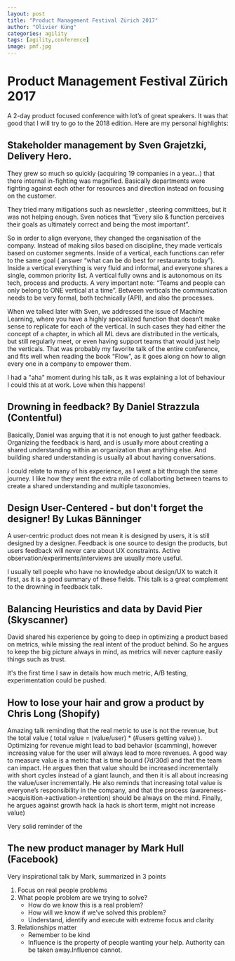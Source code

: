 ```yaml
---
layout: post
title: "Product Management Festival Zürich 2017"
author: "Olivier Küng"
categories: agility
tags: [agility,conference]
image: pmf.jpg
---
```


# Product Management Festival Zürich 2017

A 2-day product focused conference with lot’s of great speakers. It was that good that I will try to go to the 2018 edition. Here are my personal highlights:

## Stakeholder management by Sven Grajetzki, Delivery Hero.
They grew so much so quickly (acquiring 19 companies in a year…) that there internal in-fighting was magnified. Basically departments were fighting against each other for resources and direction instead on focusing on the customer. 

They tried many mitigations such as newsletter , steering committees, but it was not helping enough. Sven notices that “Every silo & function perceives their goals as ultimately correct and being the most important”. 

So in order to align everyone, they changed the organisation of the company. Instead of making silos based on discipline, they made verticals based on customer segments. Inside of a vertical, each functions can refer to the same goal ( answer “what can be do best for restaurants today”). Inside a vertical everything is very fluid and informal, and everyone shares a single, common priority list. A vertical fully owns and is autonomous on its tech, process and products. A very important note: “Teams and people can only belong to ONE vertical at a time”. Between verticals the communication needs to be very formal, both technically (API), and also the processes.

When we talked later with Sven, we addressed the issue of Machine Learning, where you have a highly specialized function that doesn’t make sense to replicate for each of the vertical. In such cases they had either the concept of a chapter, in which all ML devs are distributed in the verticals, but still regularly meet, or even having support teams that would just help the verticals.
That was probably my favorite talk of the entire conference, and fits well when reading the book “Flow”, as it goes along on how to align every one in a company to empower them.

I had a "aha" moment during his talk, as it was explaining a lot of behaviour I could this at at work. Love when this happens!

## Drowning in feedback?  By Daniel Strazzula (Contentful)
Basically, Daniel was arguing that it is not enough to just gather feedback. Organizing the feedback is hard, and is usually more about creating a shared understanding within an organization than anything else. And building shared understanding is usually all about having conversations.

I could relate to many of his experience, as I went a bit through the same journey. I like how they went the extra mile of collaborting between teams to create a shared understanding and multiple taxonomies.

## Design User-Centered - but don't forget the designer! By Lukas Bänninger
A user-centric product does not mean it is designed by users, it is still designed by a designer. Feedback is one source to design the products, but users feedback will never care about UX constraints. Active observation/experiments/interviews are usually more useful. 

I usually tell poeple who have no knowledge about design/UX to watch it first, as it is a good summary of these fields. This talk is a great complement to the drowning in feedback talk.

## Balancing Heuristics and data by David Pier (Skyscanner)
David shared his experience by going to deep in optimizing a product based on metrics, while missing the real intent of the product behind. So he argues to keep the big picture always in mind, as metrics will never capture easily things such as trust.

It's the first time I saw in details how much metric, A/B testing, experimentation could be pushed.

## How to lose your hair and grow a product by Chris Long (Shopify)
Amazing talk reminding that the real metric to use is not the revenue, but the total value ( total value = (value/user)  * (#users getting value) ). Optimizing for revenue might lead to bad behavior (scamming), however increasing value for the user will always lead to more revenues.
A good way to measure value is a metric that is time bound (7d/30d) and that the team can impact. He argues then that value should be increased incrementally with short cycles instead of a giant launch, and then it is all about increasing the value/user incrementally. He also reminds that increasing total value is everyone’s responsibility in the company, and that the process (awareness->acquisition->activation->retention) should be always on the mind. Finally, he argues against growth hack (a hack is short term, might not increase value)

Very solid reminder of the 

## The new product manager by Mark Hull (Facebook)
Very inspirational talk by Mark, summarized in 3 points
1. Focus on real people problems
2. What people problem are we trying to solve?
   * How do we know this is a real problem?
   * How will we know if we’ve solved this problem?
   * Understand, identify and execute with extreme focus and clarity
3. Relationships matter
   * Remember to be kind
   * Influence is the property of people wanting your help. Authority can be taken away.Influence cannot.
